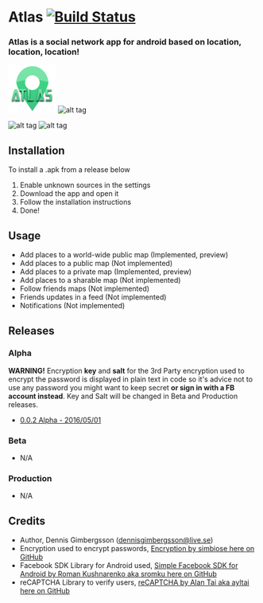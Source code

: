# Atlas [![Build Status](https://travis-ci.org/Gimbergsson/Atlas-android.svg?branch=master)](https://travis-ci.org/Gimbergsson/Atlas-android.svg?branch=master)
### Atlas is a social network app for android based on location, location, location!

![alt tag](https://raw.githubusercontent.com/Gimbergsson/Atlas/master/app/src/main/res/mipmap-xhdpi/ic_launcher.png)
![alt tag](https://www.android.com/static/img/logos-2x/android-wordmark-8EC047.png)

![alt tag](http://dennisgimbergsson.se/images/atlas_01.png)
![alt tag](http://dennisgimbergsson.se/images/atlas_02.png)
## Installation
To install a .apk from a release below

1. Enable unknown sources in the settings
2. Download the app and open it
3. Follow the installation instructions
4. Done!

## Usage
- Add places to a world-wide public map (Implemented, preview)
- Add places to a public map (Not implemented)
- Add places to a private map (Implemented, preview)
- Add places to a sharable map (Not implemented)
- Follow friends maps (Not implemented)
- Friends updates in a feed (Not implemented)
- Notifications (Not implemented)

## Releases

### Alpha
**WARNING!** Encryption **key** and **salt** for the 3rd Party encryption used to encrypt the password is displayed in plain text in code so it's advice not to use any password you might want to keep secret **or sign in with a FB account instead**. Key and Salt will be changed in Beta and Production releases.
- [0.0.2 Alpha - 2016/05/01](https://github.com/Gimbergsson/Atlas/raw/master/app/app-release.apk "0.0.2 Alpha - /app/app-release")

### Beta
- N/A

### Production
- N/A

## Credits
- Author, Dennis Gimbergsson (dennisgimbergsson@live.se)
- Encryption used to encrypt passwords, [Encryption by simbiose here on GitHub](https://github.com/simbiose/Encryption)
- Facebook SDK Library for Android used, [Simple Facebook SDK for Android by Roman Kushnarenko aka sromku here on GitHub](https://github.com/sromku/android-simple-facebook)
- reCAPTCHA Library to verify users, [reCAPTCHA by Alan Tai aka ayltai here on GitHub](https://github.com/ayltai/Android-Lib-reCAPTCHA)
